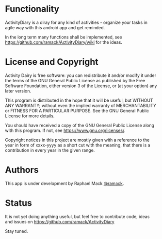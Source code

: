 # Functionality
ActivityDiary is a diray for any kind of activities - organize your tasks in agile way with this android app and get reminded.

In the long term many functions shall be implemented, see https://github.com/ramack/ActivityDiary/wiki for the ideas.

# License and Copyright
Activity Dairy is free software: you can redistribute it and/or modify it under the terms of the GNU General Public License as published by the Free Software Foundation, either version 3 of the License, or (at your option) any later version.

This program is distributed in the hope that it will be useful, but WITHOUT ANY WARRANTY; without even the implied warranty of MERCHANTABILITY or FITNESS FOR A PARTICULAR PURPOSE.  See the GNU General Public License for more details.

You should have received a copy of the GNU General Public License along with this program. If not, see <https://www.gnu.org/licenses/>.

Copyright notices in this project are mostly given with a reference to the year in form of xxxx-yyyy as a short cut with the meaning, that there is a contribution in every year in the given range.

# Authors
This app is under development by Raphael Mack [@ramack](https://github.com/ramack).

# Status
It is not yet doing anything useful, but feel free to contribute code, ideas and issues on https://github.com/ramack/ActivityDiary

Stay tuned.
